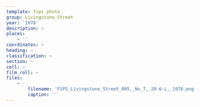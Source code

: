 ```yaml
---
template: fsps_photo
group: Livingstone_Street
year: '1978'
description: ~
places:
    - ''
coordinates: ~
heading: ~
classification: ~
section: ~
cell: ~
film_roll: ~
files:
    -
        filename: 'FSPS_Livingstone_Street_005,_No_7,_20-6-L,_1978.png'
        caption: ''
---
```

